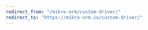 ```yaml
---
redirect_from: "/mikro-orm/custom-driver/"
redirect_to: "https://mikro-orm.io/custom-driver/"
---
```

